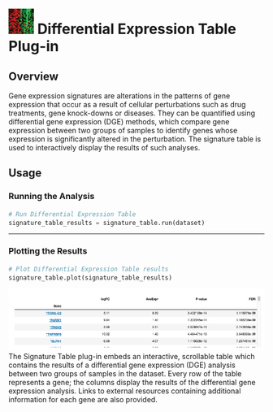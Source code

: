 <img src="img/signature_table-icon.png" width="50px"> Differential Expression Table Plug-in
================

Overview
----------------
Gene expression signatures are alterations in the patterns of gene expression that occur as a result of cellular perturbations such as drug treatments, gene knock-downs or diseases. They can be quantified using differential gene expression (DGE) methods, which compare gene expression between two groups of samples to identify genes whose expression is significantly altered in the perturbation. The signature table is used to interactively display the results of such analyses.

Usage
----------------
### Running the Analysis
```python
# Run Differential Expression Table
signature_table_results = signature_table.run(dataset)
```


---
### Plotting the Results
```python
# Plot Differential Expression Table results
signature_table.plot(signature_table_results)
```
<img src="img/signature_table-example.png"> 
The Signature Table plug-in embeds an interactive, scrollable table which contains the results of a differential gene expression (DGE) analysis between two groups of samples in the dataset. Every row of the table represents a gene; the columns display the results of the differential gene expression analysis. Links to external resources containing additional information for each gene are also provided.